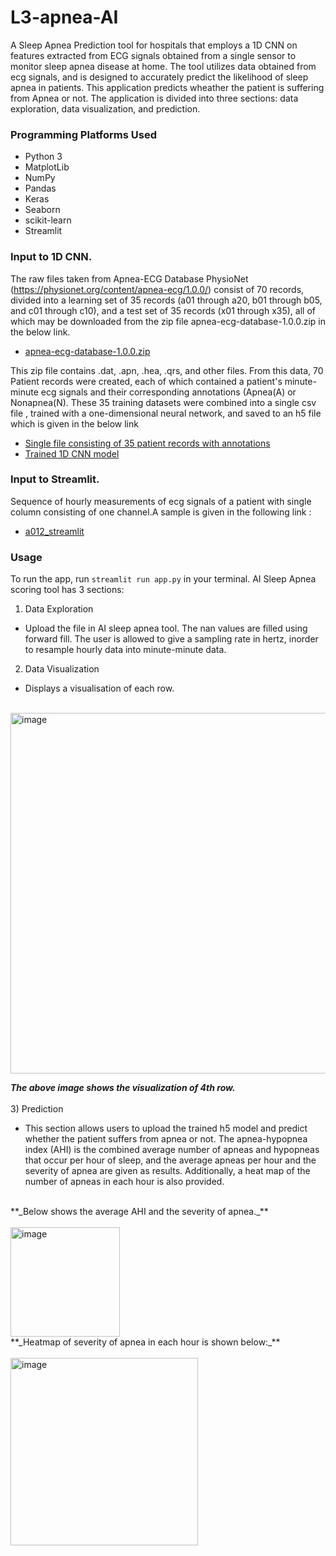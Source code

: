 # L3-apnea-AI

A Sleep Apnea Prediction tool for hospitals that employs a 1D CNN on features extracted from ECG signals obtained from a single sensor to monitor sleep apnea disease at home. The tool utilizes data obtained from ecg signals, and is designed to accurately predict the likelihood of sleep apnea in patients. 
This application predicts wheather the patient is suffering from Apnea or not. The application is divided into three sections: data exploration, data visualization, and prediction.


### Programming Platforms Used
* Python 3
* MatplotLib
* NumPy
* Pandas
* Keras
* Seaborn
* scikit-learn
* Streamlit




### Input to 1D CNN.
The raw files taken from Apnea-ECG Database PhysioNet (https://physionet.org/content/apnea-ecg/1.0.0/) consist of 70 records, divided into a learning set of 35 records (a01 through a20, b01 through b05, and c01 through c10), and a test set of 35 records (x01 through x35), all of which may be downloaded from the zip file apnea-ecg-database-1.0.0.zip in the below link.
- [apnea-ecg-database-1.0.0.zip](https://drive.google.com/file/d/1C-4Lu7l4rNwHMGQLqnV0vYkkNeUGgL3T/view?usp=sharing)


This zip file contains .dat, .apn, .hea, .qrs, and other files. From this data, 70 Patient records were created, each of which contained a patient's minute-minute ecg signals and their corresponding annotations (Apnea(A) or Nonapnea(N). These 35 training datasets were combined into a single csv file , trained with a one-dimensional neural network, and saved to an h5 file which is given in the below link


- [Single file consisting of 35 patient records with annotations](https://drive.google.com/file/d/1vIn_bFy7RmMbuSFIkDttiPKK9ph8_MQu/view?usp=sharing)
- [Trained 1D CNN model](https://drive.google.com/file/d/1pZ1YmZU8vLuCXVN9JJnhAIiemG_XzTmq/view?usp=sharing)




### Input to Streamlit.
Sequence of hourly measurements of ecg signals of a patient with single column consisting of one channel.A sample is given in the following link :
- [a012_streamlit](https://github.com/kxrtxkx/L3-apnea-AI/blob/main/a12_streamlit.csv)


### Usage
To run the app, run  `streamlit run app.py`  in your terminal.
AI Sleep Apnea scoring tool has 3 sections:
1) Data Exploration
 * Upload the file in AI sleep apnea tool. The nan values are filled using forward fill.
 The user is allowed to give a sampling rate in hertz, inorder to resample hourly data into minute-minute data.
 
2) Data Visualization
* Displays a visualisation of each row.
<br>

  <img width="577" alt="image" src="https://user-images.githubusercontent.com/64926313/220575867-169cdf9f-0cd6-4d7a-8fb3-8d58cce36b57.png">
  
 **_The above image shows the visualization of 4th row._**
<br>
<br>
3) Prediction
* This section allows users to upload the trained h5 model and predict whether the patient suffers from apnea or not. The apnea-hypopnea index (AHI) is the combined average number of apneas and hypopneas that occur per hour of sleep, and the average apneas per hour and the severity of apnea are given as results. Additionally, a heat map of the number of apneas in each hour is also provided.
<br>
**_Below shows the average AHI and the severity of apnea._**
 <br>
 <br>
<img width="175" alt="image" src="https://user-images.githubusercontent.com/64926313/221108800-ffdfebb2-8125-490c-a403-52b50947dd08.png"> <br>
**_Heatmap of severity of apnea in each hour is shown below:_**
<br>
<br>
<img width="300" alt="image" src="https://user-images.githubusercontent.com/64926313/221350706-a64f884d-4ac3-4df4-bee6-874f247b7e7e.png">

  

